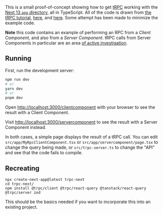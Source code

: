 This is a small proof-of-concept showing how to get [tRPC](https://trpc.io) working with the [Next 13 `app` directory](https://beta.nextjs.org/docs/getting-started), all in TypeScript. All of the code is drawn from [the tRPC tutorial](https://trpc.io/docs/react), [here](https://github.com/trpc/trpc/issues/3297), and [here](https://github.com/trpc/next-13). Some attempt has been made to minimize the example code.

**Note** this code contains an example of performing an RPC from a _Client Component_, and also from a _Server Component_. tRPC calls from Server Components in particular are an area [of active investigation](https://github.com/trpc/trpc/issues/3297).

## Running

First, run the development server:

```bash
npm run dev
# or
yarn dev
# or
pnpm dev
```

Open [http://localhost:3000/clientcomponent](http://localhost:3000/clientcomponent) with your browser to see the result with a Client Component.

Visit [http://localhost:3000/servercomponent](http://localhost:3000/servercomponent) to see the result with a Server Component instead.

In both cases, a simple page displays the result of a tRPC call. You can edit `src/app/MyRpcClientComponent.tsx` or `src/app/servercomponent/page.tsx` to change the query being made, or `src/trpc-server.ts` to change the "API" and see that the code fails to compile.

## Recreating

```
npx create-next-app@latest trpc-next
cd trpc-next/
npm install @trpc/client @trpc/react-query @tanstack/react-query @trpc/server zod
```

This should be the basics needed if you want to incorporate this into an existing project.
